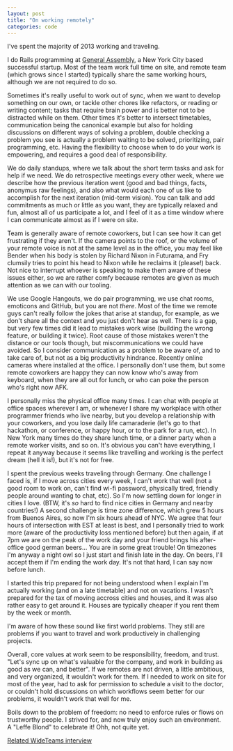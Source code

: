 ```yaml
---
layout: post
title: "On working remotely"
categories: code
---
```


I've spent the majority of 2013 working and traveling.

I do Rails programming at [General Assembly](https://generalassemb.ly/), a New York City based successful
startup. Most of the team work full time on site, and remote team (which grows
since I started) typically share the same working hours, although we are not
required to do so.

Sometimes it's really useful to work out of sync, when we want to develop
something on our own, or tackle other chores like refactors, or reading or
writing content; tasks that require brain power and is better not to be
distracted while on them. Other times it's better to intersect
timetables, communication being the canonical example but also for holding
discussions on different ways of solving a problem, double checking a problem
you see is actually a problem waiting to be solved, prioritizing, pair
programming, etc. Having the flexibility to choose when to do your work is
empowering, and requires a good deal of responsibility.

We do daily standups, where we talk about the short term tasks and ask for help
if we need. We do retrospective meetings every other week, where we describe how
the previous iteration went (good and bad things, facts, anonymus raw feelings),
and also what would each one of us like to accomplish for the next iteration
(mid-term vision). You can talk and add commitments as much or little as you
want, they are typically relaxed and fun, almost all of us participate a lot,
and I feel of it as a time window where I can communicate almost as if I were on
site.

Team is generally aware of remote coworkers, but I can see how it can get
frustrating if they aren't. If the camera points to the roof, or the volume of
your remote voice is not at the same level as in the office, you may feel like
Bender when his body is stolen by Richard Nixon in Futurama, and Fry clumsily
tries to point his head to Nixon while he reclaims it (please!) back. Not nice to
interrupt whoever is speaking to make them aware of these issues either, so we
are rather comfy because remotes are given as much attention as we can with our
tooling.

We use Google Hangouts, we do pair programming, we use chat rooms, emoticons and
GitHub, but you are not _there_. Most of the time we remote guys can't really
follow the jokes that arise at standup, for example, as we don't share all the
context and you just don't hear as well. There is a gap, but very few times did
it lead to mistakes work wise (building the wrong feature, or building it
twice). Root cause of those mistakes weren't the distance or our tools though,
but miscommunications we could have avoided. So I consider communication as a
problem to be aware of, and to take care of, but not as a big productivity
hindrance. Recently online cameras where installed at the office. I personally
don't use them, but some remote coworkers are happy they can now know who's away
from keyboard, when they are all out for lunch, or who can poke the person who's
right now AFK.

I personally miss the physical office many times. I can chat with people at
office spaces wherever I am, or whenever I share my workplace with other
programmer friends who live nearby, but you develop a relationship with your
coworkers, and you lose daily life camaraderie (let's go to that hackathon, or
conference, or happy hour, or to the park for a run, etc). In New York many
times do they share lunch time, or a dinner party when a remote worker visits,
and so on. It's obvious you can't have everything, I repeat it anyway because it
seems like travelling and working is the perfect dream (hell it is!), but it's
not for free.

I spent the previous weeks traveling through Germany. One challenge I faced is,
if I move across cities every week, I can't work that well (not a good room to
work on, can't find wi-fi password, physically tired, friendly people around
wanting to chat, etc). So I'm now settling down for longer in cities I love.
(BTW, it's _so_ hard to find nice cities in Germany and nearby countries!) A
second challenge is time zone difference, which grew 5 hours from Buenos Aires,
so now I'm six hours ahead of NYC. We agree that four hours of intersection with
EST at least is best, and I personally tried to work more (aware of the
productivity loss mentioned before) but then again, if at 7pm we are on the peak
of the work day and your friend brings his after-office good german beers... You
are in some great trouble! On timezones I'm anyway a night owl so I just start
and finish late in the day. On beers, I'll accept them if I'm ending the work
day. It's not that hard, I can say now before lunch.

I started this trip prepared for not being understood when I explain I'm
actually working (and on a late timetable) and not on vacations. I wasn't
prepared for the tax of moving accross cities and houses, and it was also rather
easy to get around it. Houses are typically cheaper if you rent them by the week
or month.

I'm aware of how these sound like first world problems. They still are problems
if you want to travel and work productively in challenging projects.

Overall, core values at work seem to be responsibility, freedom, and trust.
"Let's sync up on what's valuable for the company, and work in building as good
as we can, and better". If we remotes are not driven, a little ambitious, and
very organized, it wouldn't work for them. If I needed to work on site for most
of the year, had to ask for permission to schedule a visit to the doctor, or
couldn't hold discussions on which workflows seem better for our problems, it
wouldn't work that well for me.

Boils down to the problem of freedom: no need to enforce rules or
flows on trustworthy people. I strived for, and now truly enjoy such an
environment. A "Leffe Blond" to celebrate it! Ohh, not quite yet.

[Related WideTeams interview](http://www.wideteams.com/2013/08/14/episode-93-tute-costa-of-general-assembly/)
